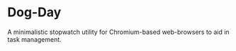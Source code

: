 # Dog-Day
A minimalistic stopwatch utility for Chromium-based web-browsers to aid in task management.

